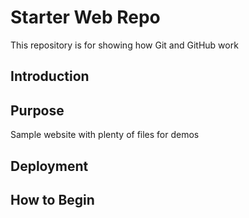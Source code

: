 # Starter Web Repo

This repository is for showing how Git and GitHub work

## Introduction


## Purpose

Sample website with plenty of files for demos


## Deployment


## How to Begin



